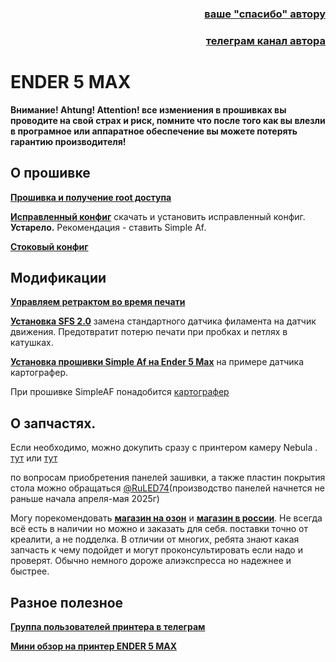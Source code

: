 <h3 align="right"><a href="https://www.tinkoff.ru/rm/yakovleva.irina203/51ZSr71845" target="_blank">ваше "спасибо" автору</a></h3>
<h3 align="right"><a href="https://t.me/tombraider2006" target="_blank">телеграм канал автора</a></h3>


<h1>ENDER 5 MAX</h1>

**Внимание! Ahtung! Attention! все измениения в прошивках вы проводите на свой страх и риск, помните что  после того как вы влезли в програмное или аппаратное обеспечение вы можете потерять гарантию производителя!**

## О прошивке
[**Прошивка и получение root доступа**](/firmware.md)

[**Исправленный конфиг**](/config_my/) скачать и установить исправленный конфиг. **Устарело.** Рекомендация - ставить Simple Af.

[**Стоковый конфиг**](/config/)

## Модификации

[**Управляем ретрактом во время печати**](/mans/retract.md) 

[**Установка SFS 2.0**](/mans/sfs2.md) замена стандартного датчика филамента на датчик движения. Предотвратит потерю печати при пробках и петлях в катушках.

[**Установка прошивки Simple Af на Ender 5 Max**](/mans/simpleaf.md) на примере датчика картографер.  

При прошивке SimpleAF понадобится [картографер](https://aliexpress.ru/item/1005006733253744.html)

## О запчастях.

Если необходимо, можно докупить сразу с принтером камеру Nebula . [тут](https://aliexpress.ru/item/1005006159528565.html) или [тут](https://aliexpress.ru/item/1005006124602385.html)

по вопросам приобретения панелей зашивки, а также пластин покрытия стола можно обращаться [@RuLED74](https://t.me/RuLED74)(производство панелей начнется не раньше начала апреля-мая 2025г)

Могу порекомендовать [**магазин на озон**](https://www.ozon.ru/seller/krealiti-3d-427462/?miniapp=seller_427462) и [**магазин в россии**](https://creality-3d.ru/catalog/K1C). Не всегда всё есть в наличии но можно и заказать для себя. поставки точно от креалити, а не подделка. В отличии от многих, ребята знают какая запчасть к чему подойдет и могут проконсультировать если надо и проверят. Обычно немного дороже алиэкспресса но надежнее и быстрее. 


## Разное полезное

[**Группа пользователей принтера в телеграм**](https://t.me/Ender_5_Max_Ru)

[**Мини обзор на принтер ENDER 5 MAX**](/review.md)
